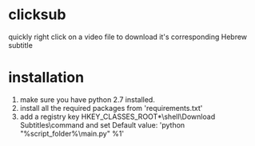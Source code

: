 # clicksub
quickly right click on a video file to download it's corresponding Hebrew subtitle
# installation
1. make sure you have python 2.7 installed.  
2. install all the required packages from 'requirements.txt'  
3. add a registry key HKEY_CLASSES_ROOT\*\shell\Download Subtitles\command and set Default value: 'python "%script_folder%\main.py" %1'
